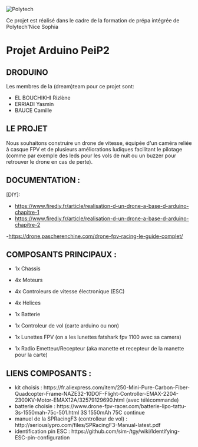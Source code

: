 ![Polytech](http://www.polytechnice.fr/jahia/jsp/jahia/templates/inc/img/polytech_nice-sophia.png) 

Ce projet est réalisé dans le cadre de la formation de prépa intégrée de Polytech'Nice Sophia

<h1>Projet Arduino PeiP2</h1>

<h2>DRODUINO</h2>

Les membres de la (dream)team pour ce projet sont:
<ul>
<li>EL BOUCHIKHI Rizlène</li>
<li>ERRIADI Yasmin</li>
<li>BAUCE Camille</li>
</ul>

<h2>LE PROJET</h2>
Nous souhaitons construire un drone de vitesse, équipée d'un caméra reliée à casque FPV et de plusieurs améliorations ludiques facilitant le pilotage (comme par exemple des leds pour les vols de nuit ou un buzzer pour retrouver le drone en cas de perte).

<h2>DOCUMENTATION :</h2>

[DIY]:
  - https://www.firediy.fr/article/realisation-d-un-drone-a-base-d-arduino-chapitre-1
  - https://www.firediy.fr/article/realisation-d-un-drone-a-base-d-arduino-chapitre-2
  
  -https://drone.pascherenchine.com/drone-fpv-racing-le-guide-complet/


<h2>COMPOSANTS PRINCIPAUX :</h2>

  - 1x Chassis
  
  - 4x Moteurs
  
  - 4x Controleurs de vitesse électronique (ESC)
  
  - 4x Helices
  
  - 1x Batterie
  
  - 1x Controleur de vol (carte arduino ou non)
  
  - 1x Lunettes FPV (on a les lunettes fatshark fpv 1100 avec sa camera)
  
  - 1x Radio Emetteur/Recepteur (aka manette et recepteur de la manette pour la carte)
  
  
 <h2>LIENS COMPOSANTS :</h2>
<ul>
<li>kit choisis : https://fr.aliexpress.com/item/250-Mini-Pure-Carbon-Fiber-Quadcopter-Frame-NAZE32-10DOF-Flight-Controller-EMAX-2204-2300KV-Motor-EMAX12A/32579129690.html (avec télécommande)</li>
<li>batterie choisie : https://www.drone-fpv-racer.com/batterie-lipo-tattu-3s-1550mah-75c-501.html 3S 1550mAh 75C continue</li>
<li>manuel de la SPRacingF3 (controlleur de vol) : http://seriouslypro.com/files/SPRacingF3-Manual-latest.pdf</li>

<li>identification pin ESC : https://github.com/sim-/tgy/wiki/Identifying-ESC-pin-configuration</li>

</ul>




